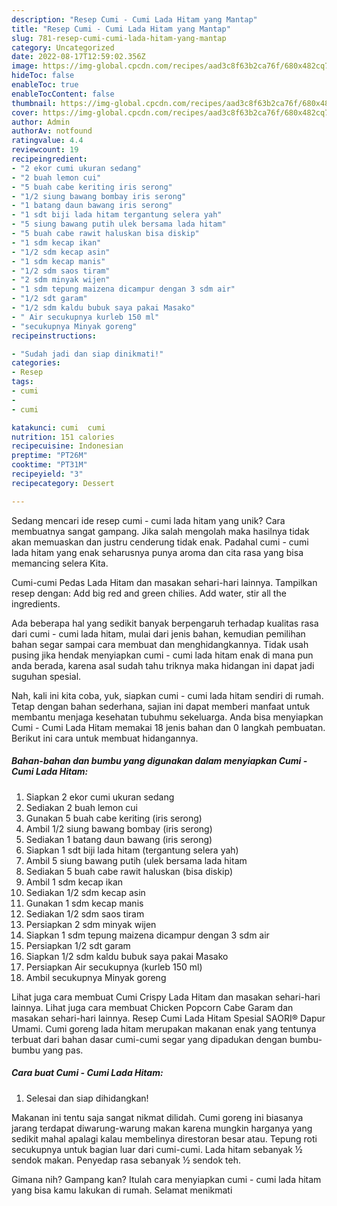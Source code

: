 ```yaml
---
description: "Resep Cumi - Cumi Lada Hitam yang Mantap"
title: "Resep Cumi - Cumi Lada Hitam yang Mantap"
slug: 781-resep-cumi-cumi-lada-hitam-yang-mantap
category: Uncategorized
date: 2022-08-17T12:59:02.356Z
image: https://img-global.cpcdn.com/recipes/aad3c8f63b2ca76f/680x482cq70/cumi-cumi-lada-hitam-foto-resep-utama.jpg
hideToc: false
enableToc: true
enableTocContent: false
thumbnail: https://img-global.cpcdn.com/recipes/aad3c8f63b2ca76f/680x482cq70/cumi-cumi-lada-hitam-foto-resep-utama.jpg
cover: https://img-global.cpcdn.com/recipes/aad3c8f63b2ca76f/680x482cq70/cumi-cumi-lada-hitam-foto-resep-utama.jpg
author: Admin
authorAv: notfound
ratingvalue: 4.4
reviewcount: 19
recipeingredient:
- "2 ekor cumi ukuran sedang"
- "2 buah lemon cui"
- "5 buah cabe keriting iris serong"
- "1/2 siung bawang bombay iris serong"
- "1 batang daun bawang iris serong"
- "1 sdt biji lada hitam tergantung selera yah"
- "5 siung bawang putih ulek bersama lada hitam"
- "5 buah cabe rawit haluskan bisa diskip"
- "1 sdm kecap ikan"
- "1/2 sdm kecap asin"
- "1 sdm kecap manis"
- "1/2 sdm saos tiram"
- "2 sdm minyak wijen"
- "1 sdm tepung maizena dicampur dengan 3 sdm air"
- "1/2 sdt garam"
- "1/2 sdm kaldu bubuk saya pakai Masako"
- " Air secukupnya kurleb 150 ml"
- "secukupnya Minyak goreng"
recipeinstructions:

- "Sudah jadi dan siap dinikmati!"
categories:
- Resep
tags:
- cumi
- 
- cumi

katakunci: cumi  cumi 
nutrition: 151 calories
recipecuisine: Indonesian
preptime: "PT26M"
cooktime: "PT31M"
recipeyield: "3"
recipecategory: Dessert

---
```





Sedang mencari ide resep cumi - cumi lada hitam yang unik? Cara membuatnya sangat gampang. Jika salah mengolah maka hasilnya tidak akan memuaskan dan justru cenderung tidak enak. Padahal cumi - cumi lada hitam yang enak seharusnya punya aroma dan cita rasa yang bisa memancing selera Kita.





Cumi-cumi Pedas Lada Hitam dan masakan sehari-hari lainnya. Tampilkan resep dengan: Add big red and green chilies. Add water, stir all the ingredients.

Ada beberapa hal yang sedikit banyak berpengaruh terhadap kualitas rasa dari cumi - cumi lada hitam, mulai dari jenis bahan, kemudian pemilihan bahan segar sampai cara membuat dan menghidangkannya. Tidak usah pusing jika hendak menyiapkan cumi - cumi lada hitam enak di mana pun anda berada, karena asal sudah tahu triknya maka hidangan ini dapat jadi suguhan spesial.






Nah, kali ini kita coba, yuk, siapkan cumi - cumi lada hitam sendiri di rumah. Tetap dengan bahan sederhana, sajian ini dapat memberi manfaat untuk membantu menjaga kesehatan tubuhmu sekeluarga. Anda bisa menyiapkan Cumi - Cumi Lada Hitam memakai 18 jenis bahan dan 0 langkah pembuatan. Berikut ini cara untuk membuat hidangannya.

<!--inarticleads1-->

##### Bahan-bahan dan bumbu yang digunakan dalam menyiapkan Cumi - Cumi Lada Hitam:

1. Siapkan 2 ekor cumi ukuran sedang
1. Sediakan 2 buah lemon cui
1. Gunakan 5 buah cabe keriting (iris serong)
1. Ambil 1/2 siung bawang bombay (iris serong)
1. Sediakan 1 batang daun bawang (iris serong)
1. Siapkan 1 sdt biji lada hitam (tergantung selera yah)
1. Ambil 5 siung bawang putih (ulek bersama lada hitam
1. Sediakan 5 buah cabe rawit haluskan (bisa diskip)
1. Ambil 1 sdm kecap ikan
1. Sediakan 1/2 sdm kecap asin
1. Gunakan 1 sdm kecap manis
1. Sediakan 1/2 sdm saos tiram
1. Persiapkan 2 sdm minyak wijen
1. Siapkan 1 sdm tepung maizena dicampur dengan 3 sdm air
1. Persiapkan 1/2 sdt garam
1. Siapkan 1/2 sdm kaldu bubuk saya pakai Masako
1. Persiapkan  Air secukupnya (kurleb 150 ml)
1. Ambil secukupnya Minyak goreng


Lihat juga cara membuat Cumi Crispy Lada Hitam dan masakan sehari-hari lainnya. Lihat juga cara membuat Chicken Popcorn Cabe Garam dan masakan sehari-hari lainnya. Resep Cumi Lada Hitam Spesial SAORI® Dapur Umami. Cumi goreng lada hitam merupakan makanan enak yang tentunya terbuat dari bahan dasar cumi-cumi segar yang dipadukan dengan bumbu-bumbu yang pas. 

<!--inarticleads2-->

##### Cara buat Cumi - Cumi Lada Hitam:


1. Selesai dan siap dihidangkan!

Makanan ini tentu saja sangat nikmat dilidah. Cumi goreng ini biasanya jarang terdapat diwarung-warung makan karena mungkin harganya yang sedikit mahal apalagi kalau membelinya direstoran besar atau. Tepung roti secukupnya untuk bagian luar dari cumi-cumi. Lada hitam sebanyak ½ sendok makan. Penyedap rasa sebanyak ½ sendok teh. 

Gimana nih? Gampang kan? Itulah cara menyiapkan cumi - cumi lada hitam yang bisa kamu lakukan di rumah. Selamat menikmati

